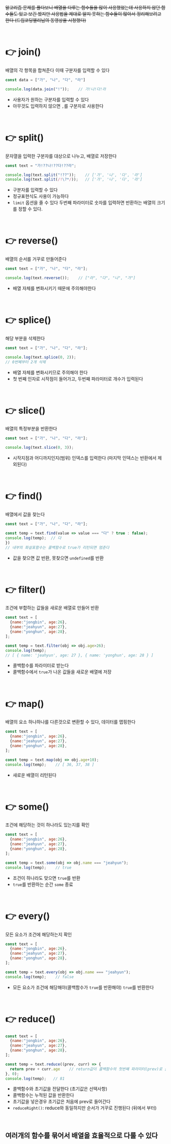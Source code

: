 ~~알고리즘 문제를 풀다보니 배열을 다루는 함수들을 많이 사용했었는데 사용하지 않던 함수들도 있고 보긴 봤지만 사용법을 제대로 알지 못하는 함수들이 많아서 정리해보려고 한다 (드림코딩엘리님의 동영상을 시청했다)~~

<br>

# 👉 join()
배열의 각 항목을 합쳐준다 이때 구분자를 입력할 수 있다
```javascript
const data = ["가", "나", "다", "라"]

console.log(data.join("!"));    // 가!나!다!라
```
- 사용자가 원하는 구분자를 입력할 수 있다
- 아무것도 입력하지 않으면 `,`를 구분자로 사용한다

<br>

# 👉 split()
문자열을 입력한 구분자를 대상으로 나누고, 배열로 저장한다
```javascript
const text = "가!??나!??다!??라";

console.log(text.split("!??"));    // ['가', '나', '다', '라']
console.log(text.split(/!\?*/));   // ['가', '나', '다', '라']
```
- 구분자를 입력할 수 있다
- 정규표현식도 사용이 가능하다
- `limit` 옵션을 줄 수 있다 두번째 파라미터로 숫자를 입력하면 반환하는 배열의 크기를 정할 수 있다.

<br>

# 👉 reverse()
배열의 순서를 거꾸로 만들어준다
```javascript
const text = ["가", "나", "다", "라"];

console.log(text.reverse());    // ["라", "다", "나", "가"]
```
- 배열 자체를 변화시키기 때문에 주의해야한다

<br>

# 👉 splice()
해당 부분을 삭제한다
```javascript
const text = ["가", "나", "다", "라"];

console.log(text.splice(0, 2));
// 0번쩨부터 2개 삭제
```

- 배열 자체를 변화시키므로 주의해야 한다
- 첫 번째 인자로 시작점이 들어가고, 두번째 파라미터로 개수가 입력된다

<br>

# 👉 slice()
배열의 특정부분을 반환한다
```javascript
const text = ["가", "나", "다", "라"];

console.log(text.slice(0, 3));
```
- 시작지점과 어디까지인지(범위) 인덱스를 입력한다 (마지막 인덱스는 반환에서 제외된다)

<br>

# 👉 find()
배열에서 값을 찾는다
```javascript
const text = ["가", "나", "다", "라"];

const temp = text.find(value => value === "다" ? true : false);
console.log(temp);  // 다
})
// 내부의 화살표함수는 콜백함수로 true가 리턴되면 멈춘다
```
- 값을 찾으면 값 반환, 못찾으면 `undefined`를 반환

<br>

# 👉 filter()
조건에 부합하는 값들을 새로운 배열로 만들어 반환
```javascript
const text = [
  {name:"jongbin", age:26},
  {name:"jeahyun", age:27},
  {name:"yonghun", age:28},
];

const temp = text.filter(obj => obj.age>26);
console.log(temp);    
// [ { name: 'jeahyun', age: 27 }, { name: 'yonghun', age: 28 } ]
```
- 콜백함수를 파라미터로 받는다 
- 콜백함수에서 `true`가 나온 값들을 새로운 배열에 저장

<br>

# 👉 map()
배열의 요소 하나하나를 다른것으로 변환할 수 있다, 데이터를 맵핑한다
```javascript
const text = [
  {name:"jongbin", age:26},
  {name:"jeahyun", age:27},
  {name:"yonghun", age:28},
];

const temp = text.map(obj => obj.age+10);
console.log(temp);    // [ 36, 37, 38 ]
```
- 새로운 배열이 리턴된다

<br>

# 👉 some()
조건에 해당하는 것이 하나라도 있는지를 확인
```javascript
const text = [
  {name:"jongbin", age:26},
  {name:"jeahyun", age:27},
  {name:"yonghun", age:28},
];

const temp = text.some(obj => obj.name === "jeahyun");
console.log(temp);    // true
```

- 조건이 하나라도 맞으면 `true`를 반환
- `true`를 반환하는 순간 `some` 종료

<br>

# 👉 every()
모든 요소가 조건에 해당하는지 확인
```javascript
const text = [
  {name:"jongbin", age:26},
  {name:"jeahyun", age:27},
  {name:"yonghun", age:28},
];

const temp = text.every(obj => obj.name === "jeahyun");
console.log(temp);    // false
```
- 모든 요소가 조건에 해당해야(콜백함수가 `true`를 반환해야) `true`를 반환한다

<br>

# 👉 reduce()

```javascript
const text = [
  {name:"jongbin", age:26},
  {name:"jeahyun", age:27},
  {name:"yonghun", age:28},
];

const temp = text.reduce((prev, curr) => {
  return prev + curr.age    // return값이 콜백함수의 첫번째 파라미터(prev)로 들어간다
}, 0);
console.log(temp);   // 81
```
- 콜백함수와 초기값을 전달한다 (초기값은 선택사항)
- 콜백함수는 누적된 값을 반환한다
- 초기값을 넣은경우 초기값은 처음에 prev로 들어간다
- `reduceRight()`: reduce와 동일하지만 순서가 거꾸로 진행된다 (뒤에서 부터)

<br>

## 여러개의 함수를 묶어서 배열을 효율적으로 다룰 수 있다

